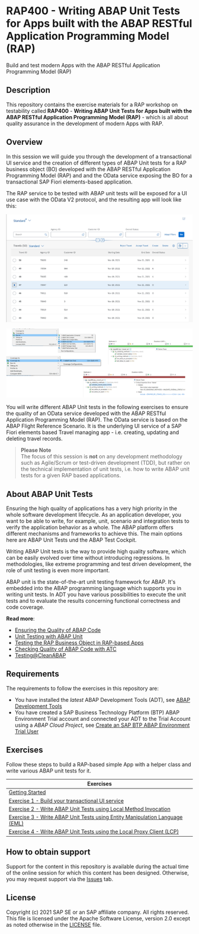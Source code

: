 # RAP400 - Writing ABAP Unit Tests for Apps built with the ABAP RESTful Application Programming Model (RAP)
Build and test modern Apps with the ABAP RESTful Application Programming Model (RAP)

## Description
This repository contains the exercise materials for a RAP workshop on testability called **RAP400** - **Writing ABAP Unit Tests for Apps built with the ABAP RESTful Application Programming Model (RAP)** - which is all about quality assurance in the development of modern Apps with RAP.  

## Overview

In this session we will guide you through the development of a transactional UI service and the creation of different types of ABAP Unit tests for a RAP business object (BO) developed with the ABAP RESTful Application Programming Model (RAP) and and the OData service exposing the BO for a transactional SAP Fiori elements-based application.  

The RAP service to be tested with ABAP unit tests will be exposed for a UI use case with the OData V2 protocol, and the resulting app will look like this:

![RAP400 Overview - Travel](images/rap400_overview01.png)  

![RAP400 Overview - ABAP Unit Testing](images/rap400_overview02.png)  


You will write different ABAP Unit tests in the following exercises to ensure the quality of an OData service developed with the ABAP RESTful Application Programming Model (RAP). The OData service is based on the ABAP Flight Reference Scenario. It is the underlying UI service of a SAP Fiori elements based  Travel managing app - i.e. creating, updating and deleting travel records.

        
> **Please Note**  
> The focus of this session is **not** on any development methodology such as Agile/Scrum or test-driven development (TDD), but rather on the technical implementation of unit tests, i.e. how to write ABAP unit tests for a given RAP based applications.
           

## About ABAP Unit Tests

Ensuring the high quality of applications has a very high priority in the whole software development lifecycle. As an application developer, you want to be able to write, for example, unit, scenario and integration tests to verify the application behavior as a whole. The ABAP platform offers different mechanisms and frameworks to achieve this. The main options here are ABAP Unit Tests und the ABAP Test Cockpit.

Writing ABAP Unit tests is the way to provide high quality software, which can be easily evolved over time without introducing regressions. In methodologies, like extreme programming and test driven development, the role of unit testing is even more important. 

ABAP unit is the state-of-the-art unit testing framework for ABAP. It's embedded into the ABAP programming language which supports you in writing unit tests. In ADT you have various possibilities to execute the unit tests and to evaluate the results concerning functional correctness and code coverage.

**Read more**:  
 - [Ensuring the Quality of ABAP Code](https://help.sap.com/viewer/5371047f1273405bb46725a417f95433/Cloud/en-US/4ec7641e6e391014adc9fffe4e204223.html)  
 - [Unit Testing with ABAP Unit](https://help.sap.com/viewer/5371047f1273405bb46725a417f95433/Cloud/en-US/08c60b52cb85444ea3069779274b43db.html)  
 - [Testing the RAP Business Object in RAP-based Apps](https://help.sap.com/viewer/923180ddb98240829d935862025004d6/Cloud/en-US/600245bbe0204b34b4cd7626339fd56b.html)
 - [Checking Quality of ABAP Code with ATC](https://help.sap.com/viewer/5371047f1273405bb46725a417f95433/Cloud/en-US/4ec5711c6e391014adc9fffe4e204223.html)
 - [Testing@CleanABAP](https://github.com/SAP/styleguides/blob/main/clean-abap/CleanABAP.md#testing)  


## Requirements

The requirements to follow the exercises in this repository are:

* You have installed the _latest_ ABAP Development Tools (ADT), see [ABAP Development Tools](https://tools.hana.ondemand.com/#abap)
* You have created a SAP Business Technology Platform (BTP) ABAP Environment Trial account and connected your ADT to the Trial Account using a _ABAP Cloud Project_, see [Create an SAP BTP ABAP Environment Trial User](https://developers.sap.com/tutorials/abap-environment-trial-onboarding.html)

## Exercises

Follow these steps to build a RAP-based simple App with a helper class and write various ABAP unit tests for it.


| Exercises | 
| ------------- | 
| [Getting Started](exercises/ex0/) |  
| [Exercise 1 - Build your transactional UI service](exercises/ex1/) | 
| [Exercise 2 - Write ABAP Unit Tests using Local Method Invocation](exercises/ex2/) | 
| [Exercise 3 - Write ABAP Unit Tests using Entity Manipulation Language (EML)](exercises/ex3/) | 
| [Exercise 4 - Write ABAP Unit Tests using the Local Proxy Client (LCP)](exercises/ex4/) | 

## How to obtain support

Support for the content in this repository is available during the actual time of the online session for which this content has been designed. Otherwise, you may request support via the [Issues](../../issues) tab.

## License
Copyright (c) 2021 SAP SE or an SAP affiliate company. All rights reserved. This file is licensed under the Apache Software License, version 2.0 except as noted otherwise in the [LICENSE](LICENSES/Apache-2.0.txt) file.
